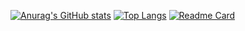 [![Anurag's GitHub stats](https://github-readme-stats.vercel.app/api?username=rick195s&show_icons=true&theme=dark)](https://github.com/anuraghazra/github-readme-stats)
[![Top Langs](https://github-readme-stats.vercel.app/api/top-langs/?username=rick195s&layout=compact&theme=dark)](https://github.com/anuraghazra/github-readme-stats)
[![Readme Card](https://github-readme-stats.vercel.app/api/pin/?username=rick195s&repo=github-readme-stats&theme=dark)](https://github.com/anuraghazra/github-readme-stats)

